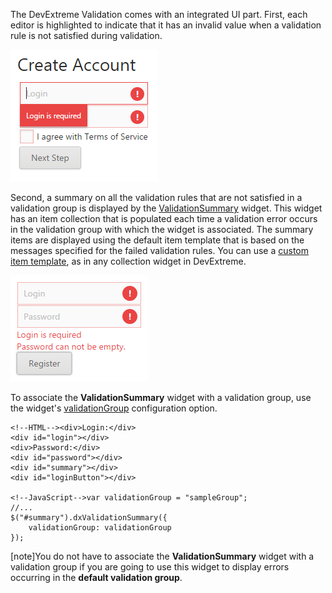 The DevExtreme Validation comes with an integrated UI part. First, each editor is highlighted to indicate that it has an invalid value when a validation rule is not satisfied during validation.

![Validated Editors](/images/Common/ValidatedEditors.png)

Second, a summary on all the validation rules that are not satisfied in a validation group is displayed by the [ValidationSummary](/api-reference/10%20UI%20Widgets/dxValidationSummary '/Documentation/ApiReference/UI_Widgets/dxValidationSummary/') widget. This widget has an item collection that is populated each time a validation error occurs in the validation group with which the widget is associated. The summary items are displayed using the default item template that is based on the messages specified for the failed validation rules. You can use a [custom item template](/concepts/10%20UI%20Widgets/10%20UI%20Widget%20Categories/10%20Collection%20Container%20Widgets/0%20Common%20Tasks/2%20Customize%20an%20Item%20Appearance '/Documentation/Guide/UI_Widgets/UI_Widget_Categories/Collection_Container_Widgets/#Common_Tasks/Customize_an_Item_Appearance'), as in any collection widget in DevExtreme.

![Validation Summary](/images/Common/ValidationSummary.png)

<article data-show="Content/Applications/16_1/UIWidgets/Validation/DisplayValidationErrors/markup.html,
        Content/Applications/16_1/UIWidgets/Validation/DisplayValidationErrors/script.js">

To associate the **ValidationSummary** widget with a validation group, use the widget's [validationGroup](/api-reference/10%20UI%20Widgets/dxValidationSummary/1%20Configuration/validationGroup.md '/Documentation/ApiReference/UI_Widgets/dxValidationSummary/Configuration/#validationGroup') configuration option.

    <!--HTML--><div>Login:</div>
    <div id="login"></div>
    <div>Password:</div>
    <div id="password"></div>
    <div id="summary"></div>
    <div id="loginButton"></div>

    <!--JavaScript-->var validationGroup = "sampleGroup";
    //...
    $("#summary").dxValidationSummary({
        validationGroup: validationGroup
    });
    
[note]You do not have to associate the **ValidationSummary** widget with a validation group if you are going to use this widget to display errors occurring in the **default validation group**.

</article>